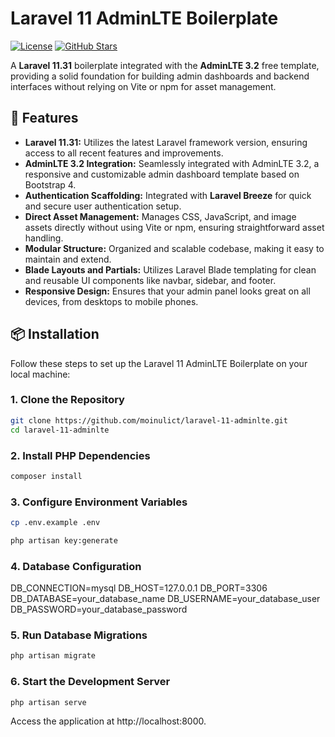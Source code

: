 # Laravel 11 AdminLTE Boilerplate

[![License](https://img.shields.io/github/license/moinulict/laravel-11-adminlte)](LICENSE)
[![GitHub Stars](https://img.shields.io/github/stars/moinulict/laravel-11-adminlte?style=social)](https://github.com/moinulict/laravel-11-adminlte/stargazers)

A **Laravel 11.31** boilerplate integrated with the **AdminLTE 3.2** free template, providing a solid foundation for building admin dashboards and backend interfaces without relying on Vite or npm for asset management.

## 🚀 **Features**

- **Laravel 11.31:** Utilizes the latest Laravel framework version, ensuring access to all recent features and improvements.
- **AdminLTE 3.2 Integration:** Seamlessly integrated with AdminLTE 3.2, a responsive and customizable admin dashboard template based on Bootstrap 4.
- **Authentication Scaffolding:** Integrated with **Laravel Breeze** for quick and secure user authentication setup.
- **Direct Asset Management:** Manages CSS, JavaScript, and image assets directly without using Vite or npm, ensuring straightforward asset handling.
- **Modular Structure:** Organized and scalable codebase, making it easy to maintain and extend.
- **Blade Layouts and Partials:** Utilizes Laravel Blade templating for clean and reusable UI components like navbar, sidebar, and footer.
- **Responsive Design:** Ensures that your admin panel looks great on all devices, from desktops to mobile phones.

## 📦 **Installation**

Follow these steps to set up the Laravel 11 AdminLTE Boilerplate on your local machine:

### 1. **Clone the Repository**

```bash
git clone https://github.com/moinulict/laravel-11-adminlte.git
cd laravel-11-adminlte
```

### 2. Install PHP Dependencies
```bash
composer install
```

### 3. Configure Environment Variables
```bash
cp .env.example .env
```

```bash
php artisan key:generate
```

### 4. Database Configuration
DB_CONNECTION=mysql
DB_HOST=127.0.0.1
DB_PORT=3306
DB_DATABASE=your_database_name
DB_USERNAME=your_database_user
DB_PASSWORD=your_database_password

### 5. Run Database Migrations
```bash
php artisan migrate
```

### 6. Start the Development Server
```bash
php artisan serve
```

Access the application at http://localhost:8000.